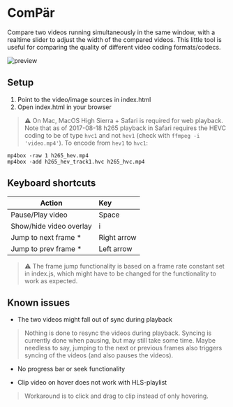 # ComPär

Compare two videos running simultaneously in the same window, with a realtime slider to adjust the width of the compared videos. This little tool is useful for comparing the quality of different video coding formats/codecs. 

![preview](ss.png)

## Setup 

1. Point to the video/image sources in index.html
2. Open index.html in your browser

> ⚠️ On Mac, MacOS High Sierra + Safari is required for web playback. 
> Note that as of 2017-08-18 h265 playback in Safari requires the HEVC coding to be of type `hvc1` and not `hev1` (check with `ffmpeg -i 'video.mp4'`).
> To encode from `hev1` to `hvc1`: 

```
mp4box -raw 1 h265_hev.mp4
mp4box -add h265_hev_track1.hvc h265_hvc.mp4
```

## Keyboard shortcuts

| Action                    | Key          
| -------------             |:-------------
| Pause/Play video          | Space
| Show/hide video overlay   | i
| Jump to next frame *      | Right arrow 
| Jump to prev frame *      | Left arrow

> ⚠️ The frame jump functionality is based on a frame rate constant set in index.js, which might have to be changed for the functionality to work as expected.

## Known issues
* The two videos might fall out of sync during playback 

> Nothing is done to resync the videos during playback. Syncing is currently done when pausing, but may still take some time. Maybe needless to say, jumping to the next or previous frames also triggers syncing of the videos (and also pauses the videos).

* No progress bar or seek functionality

* Clip video on hover does not work with HLS-playlist

> Workaround is to click and drag to clip instead of only hovering.
